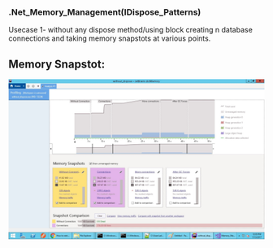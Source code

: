 ### .Net_Memory_Management(IDispose_Patterns)

Usecase 1- without any dispose method/using block creating n database connections and taking memory snapstots at various points.

## Memory Snapstot:

![alt text](https://github.com/avilavate/.Net_Memory_Management-IDispose_Patterns-/blob/master/without_dispose/dotMemory_SnapShots.jpg)
